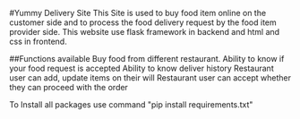 #Yummy Delivery Site
This Site is used to buy food item online on the customer side and to process the food delivery request by the food item provider side.
This website use flask framework in backend and html and css in frontend.


##Functions available
Buy food from different restaurant.
Ability to know if your food request is accepted
Ability to know deliver history
Restaurant user can add, update items on their will
Restaurant user can accept whether they can proceed with the order

To Install all packages use  command "pip install requirements.txt"
